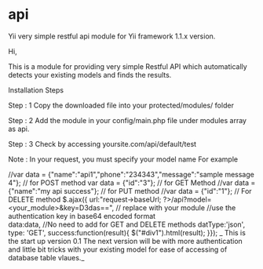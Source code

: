 api
===

Yii very simple restful api module for Yii framework 1.1.x version.

Hi,

This is a module for providing very simple Restful API which automatically detects your existing models and finds the results.

Installation Steps

Step : 1 Copy the downloaded file into your protected/modules/ folder

Step : 2 Add the module in your config/main.php file under modules array as api.

Step : 3 Check by accessing yoursite.com/api/default/test

Note : In your request, you must specify your model name For example

//var data = {"name":"api1","phone":"234343","message":"sample message 4"}; // for POST method
        var data = {"id":"3"}; // for GET Method
        //var data = {"name":"my api success"}; // for PUT method
        //var data = {"id":"1"}; // For DELETE method
        $.ajax({
            url:"<?php echo Yii::app()->request->baseUrl; ?>/api?model=<your_module>&key=D3das==", // replace with your module 
//use the authentication key in base64 encoded format           
            data:data, //No need to add for GET and DELETE methods
            datType:'json',
            type: 'GET',
            success:function(result){
                $("#div1").html(result);
            }});
_ This is the start up version 0.1 The next version will be with more authentication and little bit tricks with your existing model for ease of accessing of database table vlaues._

